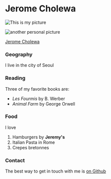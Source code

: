
# Jerome Cholewa
![This is my picture](https://drive.google.com/uc?id=0B7M7SSx2pXP-bGxVS3plN0piTnM)

![another personal picture](https://www.dropbox.com/s/lxp3enygeun2wof/cholewa_business_S_smile.jpg?raw=1)

<dl>
<script type="text/javascript" src="https://platform.linkedin.com/badges/js/profile.js" async defer></script>
<div class="LI-profile-badge"  data-version="v1" data-size="medium" data-locale="en_US" data-type="horizontal" data-theme="dark" data-vanity="jeromecholewa"><a class="LI-simple-link" href='https://kr.linkedin.com/in/jeromecholewa?trk=profile-badge'>Jerome Cholewa</a></div>
</dl>

### Geography

I live in the city of Seoul

### Reading

Three of my favorite books are:

- *Les Fourmis* by B. Werber
- *Animal Farm* by George Orwell

### Food

I love
1. Hamburgers by **Jeremy's**
2. Italian Pasta in Rome
3. Crepes bretonnes

### Contact

The best way to get in touch with me is [on Github](https://github.com/jeromecholewa/)
